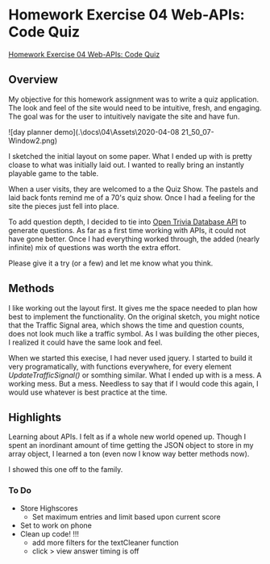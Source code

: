 # Homework Exercise 04 Web-APIs: Code Quiz

[Homework Exercise 04 Web-APIs: Code Quiz](https://timansy.github.io/04_homework/docs/04/)

## Overview

My objective for this homework assignment was to write a quiz application. The look and feel of the site would need to be intuitive, fresh, and engaging. The goal was for the user to intuitively navigate the site and have fun.

![day planner demo](.\docs\04\Assets\2020-04-08 21_50_07-Window2.png)

I sketched the initial layout on some paper. What I ended up with is pretty cloase to what was initially laid out. I wanted to really bring an instantly playable game to the table.

When a user visits, they are welcomed to a the Quiz Show. The pastels and laid back fonts remind me of a 70's quiz show. Once I had a feeling for the site the pieces just fell into place.

To add question depth, I decided to tie into [Open Trivia Database API](https://opentdb.com/) to generate questions. As far as a first time working with APIs, it could not have gone better. Once I had everything worked through, the added (nearly infinite) mix of questions was worth the extra effort.

Please give it a try (or a few) and let me know what you think.

## Methods

I like working out the layout first. It gives me the space needed to plan how best to implement the functionality. On the original sketch, you might notice that the Traffic Signal area, which shows the time and question counts, does not look much like a traffic symbol. As I was building the other pieces, I realized it could have the same look and feel.

When we started this execise, I had never used jquery. I started to build it very programatically, with functions everywhere, for every element _UpdateTrafficSignal()_ or somthing similar. What I ended up with is a mess. A working mess. But a mess. Needless to say that if I would code this again, I would use whatever is best practice at the time.

## Highlights

Learning about APIs. I felt as if a whole new world opened up. Though I spent an inordinant amount of time getting the JSON object to store in my array object, I learned a ton (even now I know way better methods now).

I showed this one off to the family.

### To Do

* Store Highscores
    * Set maximum entries and limit based upon current score
* Set to work on phone
* Clean up code! !!!
    * add more filters for the textCleaner function
    * click > view answer timing is off

